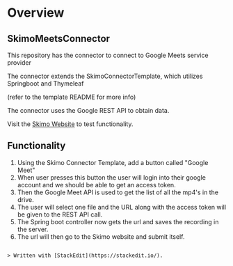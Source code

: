 ﻿# Overview
## SkimoMeetsConnector
This repository has the connector to connect to Google Meets service provider

The connector extends the SkimoConnectorTemplate, which utilizes Springboot and Thymeleaf

(refer to the template README for more info)

The connector uses the Google REST API to obtain data.

Visit the  [Skimo Website](https://skimo.tv/)  to test functionality.
## Functionality
1. Using the Skimo Connector Template, add a button called "Google Meet"
2. When user presses this button the user will login into their google account and we should be able to get an access token.
3. Then the Google Meet API is used to get the list of all the mp4's in the drive.
4. The user will select one file and the URL along with the access token will be given to the REST API call.
5. The Spring boot controller now gets the url and saves the recording in the server. 
6. The url will then go to the Skimo website and submit itself.
  
```

> Written with [StackEdit](https://stackedit.io/).
